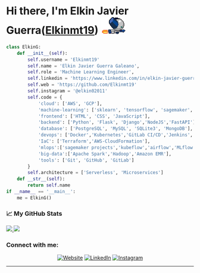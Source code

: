 # Hi there, I'm Elkin Javier Guerra([Elkinmt19][website]) <img src="https://github.com/Elkinmt19/Elkinmt19/blob/main/assets/imgs/robotboy_fly.gif"/>

```python
class ElkinG:
    def __init__(self):
        self.username = 'Elkinmt19'
        self.name = 'Elkin Javier Guerra Galeano',
        self.role = 'Machine Learning Engineer',
        self.linkedin = 'https://www.linkedin.com/in/elkin-javier-guerra-galeano-60832b1b3/'
        self.web = 'https://github.com/Elkinmt19'
        self.instagram = '@elkin02011'
        self.code = {
            'cloud': ['AWS', 'GCP'],
            'machine-learning': ['sklearn', 'tensorflow', 'sagemaker', 'xgboost'],
            'frontend': ['HTML', 'CSS', 'JavaScript'],
            'backend': ['Python', 'Flask', 'Django','NodeJS','FastAPI'],
            'database': ['PostgreSQL', 'MySQL', 'SQLite3', 'MongoDB'],
            'devops': ['Docker','Kubernetes','GitLab CI/CD','Jenkins','GitHub Actions','Azure DevOps'],
            'IaC': ['Terraform','AWS-CloudFormation'],
            'mlops':['sagemaker projects','kubeflow','airflow','MLflow','Prefect','Feast','DVC'],
            'big-data':['Apache Spark','Hadoop','Amazon EMR'],
            'tools': ['Git', 'GitHub', 'GitLab']
        }
        self.architecture = ['Serverless', 'Microservices']
    def __str__(self):
        return self.name
if __name__ == '__main__':
    me = ElkinG()
```

### 📈 My GitHub Stats 
<a href="https://github.com/Elkinmt19">
  <img height="180em" src="https://github-readme-stats.vercel.app/api?username=Elkinmt19&theme=algolia&show_icons=true" />
  <img height="180em" src="https://github-readme-stats.vercel.app/api/top-langs/?username=Elkinmt19&theme=algolia&layout=compact" />
</a>

<br/>

### Connect with me:
<p align="center">
<a href="https://github.com/Elkinmt19"><img alt="Website" src="https://img.shields.io/badge/Website-www.github.com/Elkinmt19.com-blue?style=flat-square&logo=google-chrome"></a>
<a href="https://www.linkedin.com/in/elkin-javier-guerra-galeano-60832b1b3/"><img alt="LinkedIn" src="https://img.shields.io/badge/LinkedIn-Elkin%20Javier%20Guerra%20Galeano-blue?style=flat-square&logo=linkedin"></a>
<a href="https://www.instagram.com/elkin02011/?hl=es-la"><img alt="Instagram" src="https://img.shields.io/badge/Instagram-elkin02011-blue?style=flat-square&logo=instagram"></a>
</p>

---
[website]: https://github.com/Elkinmt19
